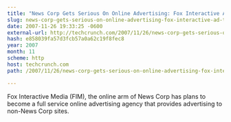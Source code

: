 ```yaml
---
title: "News Corp Gets Serious On Online Advertising: Fox Interactive Ad Network To Power Other Sites"
slug: news-corp-gets-serious-on-online-advertising-fox-interactive-ad-to
date: 2007-11-26 19:33:25 -0600
external-url: http://techcrunch.com/2007/11/26/news-corp-gets-serious-on-online-advertising-fox-interactive-ad-network-to-power-other-sites/
hash: e858039fa57d3fcb57a0a62c19f8fec8
year: 2007
month: 11
scheme: http
host: techcrunch.com
path: /2007/11/26/news-corp-gets-serious-on-online-advertising-fox-interactive-ad-network-to-power-other-sites/

---
```


Fox Interactive Media (FIM), the online arm of News Corp has plans to become a full service online advertising agency that provides advertising to non-News Corp sites.
